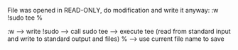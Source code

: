 File was opened in READ-ONLY, do modification and write it anyway:
:w !sudo tee %

:w --> write
!sudo --> call sudo
tee --> execute tee (read from standard input and write to standard output and files)
% --> use current file name to save
